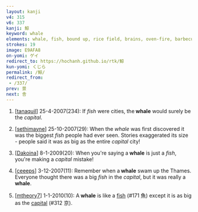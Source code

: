 ```yaml
---
layout: kanji
v4: 315
v6: 337
kanji: 鯨
keyword: whale
elements: whale, fish, bound up, rice field, brains, oven-fire, barbecue, capital, tall, top hat, mouth, small, little
strokes: 19
image: E9AFA8
on-yomi: ゲイ
redirect_to: https://hochanh.github.io/rtk/鯨
kun-yomi: くじら
permalink: /鯨/
redirect_from:
 - /337/
prev: 景
next: 舎
---
```


1) [<a href="http://kanji.koohii.com/profile/tanaquil">tanaquil</a>] 25-4-2007(234): If <em>fish</em> were cities, the<strong> whale</strong> would surely be the <em>capital</em>.

2) [<a href="http://kanji.koohii.com/profile/sethimayne">sethimayne</a>] 25-10-2007(29): When the <em>whale</em> was first discovered it was the biggest <em>fish</em> people had ever seen. Stories exaggerated its size - people said it was as big as the entire <em>capital</em> city!

3) [<a href="http://kanji.koohii.com/profile/Dakoina">Dakoina</a>] 8-1-2009(20): When you&#039;re saying a<strong> whale</strong> is just a <em>fish</em>, you&#039;re making a <em>capital</em> mistake!

4) [<a href="http://kanji.koohii.com/profile/ceeeps">ceeeps</a>] 3-12-2007(11): Remember when a<strong> whale</strong> swam up the Thames. Everyone thought there was a big <em>fish</em> in the <em>capital</em>, but it was really a<strong> whale</strong>.

5) [<a href="http://kanji.koohii.com/profile/mtheory7">mtheory7</a>] 1-1-2010(10): A<strong> whale</strong> is like a <a href="../v4/171.html">fish</a> (#171 魚) except it is as big as the <a href="../v4/312.html">capital</a> (#312 京).

